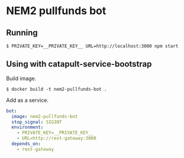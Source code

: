 # NEM2 pullfunds bot

## Running

```console
$ PRIVATE_KEY=__PRIVATE_KEY__ URL=http://localhost:3000 npm start
```

## Using with catapult-service-bootstrap

Build image.

```console
$ docker build -t nem2-pullfunds-bot .
```

Add as a service.

```yaml:docker-compose.yml
bot:
  image: nem2-pullfunds-bot
  stop_signal: SIGINT
  environment:
    - PRIVATE_KEY=__PRIVATE_KEY__
    - URL=http://rest-gateway:3000
  depends_on:
    - rest-gateway
```
